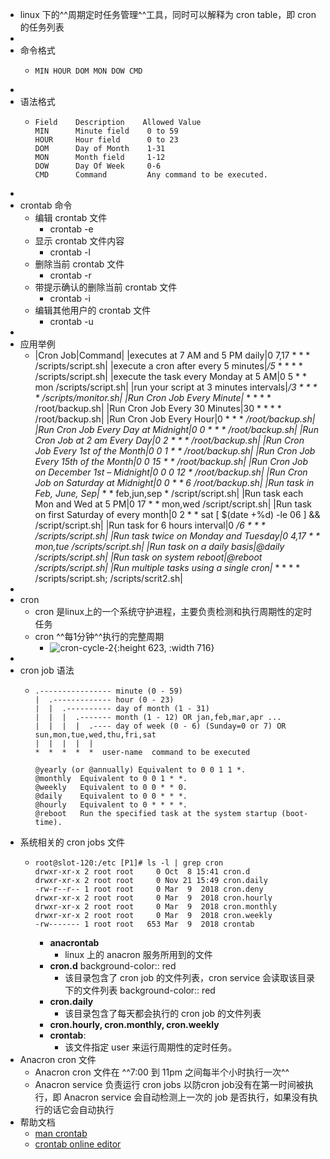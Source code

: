 - linux 下的^^周期定时任务管理^^工具，同时可以解释为 cron table，即 cron 的任务列表
-
- 命令格式
	- ```shell
	  MIN HOUR DOM MON DOW CMD
	  ```
-
- 语法格式
	- ```
	  Field    Description    Allowed Value
	  MIN      Minute field    0 to 59
	  HOUR     Hour field      0 to 23
	  DOM      Day of Month    1-31
	  MON      Month field     1-12
	  DOW      Day Of Week     0-6
	  CMD      Command         Any command to be executed.
	  ```
-
- crontab 命令
	- 编辑 crontab 文件
		- crontab -e
	- 显示 crontab 文件内容
		- crontab -l
	- 删除当前 crontab 文件
		- crontab -r
	- 带提示确认的删除当前 crontab 文件
		- crontab -i
	- 编辑其他用户的 crontab 文件
		- crontab -u <username>
-
- 应用举例
	- |Cron Job|Command|
	  |executes at 7 AM and 5 PM daily|0 7,17 * * * /scripts/script.sh|
	  |execute a cron after every 5 minutes|*/5* * * * *  /scripts/script.sh|
	  |execute the task every Monday at 5 AM|0 5 * * mon  /scripts/script.sh|
	  |run your script at 3 minutes intervals|*/3 * * * * /scripts/monitor.sh|
	  |Run Cron Job Every Minute|* * * * * /root/backup.sh|
	  |Run Cron Job Every 30 Minutes|30 * * * * /root/backup.sh|
	  |Run Cron Job Every Hour|0 * * * */root/backup.sh|
	  |Run Cron Job Every Day at Midnight|0 0 * * * /root/backup.sh|
	  |Run Cron Job at 2 am Every Day|0 2 * * * /root/backup.sh|
	  |Run Cron Job Every 1st of the Month|0 0 1 * * /root/backup.sh|
	  |Run Cron Job Every 15th of the Month|0 0 15 * * /root/backup.sh|
	  |Run Cron Job on December 1st – Midnight|0 0 0 12 * /root/backup.sh|
	  |Run Cron Job on Saturday at Midnight|0 0 * * 6 /root/backup.sh|
	  |Run task in Feb, June, Sep|* * * feb,jun,sep * /script/script.sh|
	  |Run task each Mon and Wed at 5 PM|0 17 * * mon,wed  /script/script.sh|
	  |Run task on first Saturday of every month|0 2 * * sat  [ $(date +%d) -le 06 ] && /script/script.sh|
	  |Run task for 6 hours interval|0 */6 * * * /scripts/script.sh|
	  |Run task twice on Monday and Tuesday|0 4,17 * * mon,tue /scripts/script.sh|
	  |Run task on a daily basis|@daily /scripts/script.sh|
	  |Run task on system reboot|@reboot /scripts/script.sh|
	  |Run multiple tasks using a single cron|* * * * * /scripts/script.sh; /scripts/scrit2.sh|
-
- cron
	- cron 是linux上的一个系统守护进程，主要负责检测和执行周期性的定时任务
	- cron ^^每1分钟^^执行的完整周期
		- ![cron-cycle-2](https://www.junosnotes.com/wp-content/uploads/2021/07/cron-cycle-2.png){:height 623, :width 716}
-
- cron job 语法
	- ```
	  .---------------- minute (0 - 59)
	  |  .------------- hour (0 - 23)
	  |  |  .---------- day of month (1 - 31)
	  |  |  |  .------- month (1 - 12) OR jan,feb,mar,apr ...
	  |  |  |  |  .---- day of week (0 - 6) (Sunday=0 or 7) OR sun,mon,tue,wed,thu,fri,sat
	  |  |  |  |  |
	  *  *  *  *  *  user-name  command to be executed
	  
	  @yearly (or @annually) Equivalent to 0 0 1 1 *.
	  @monthly  Equivalent to 0 0 1 * *.
	  @weekly   Equivalent to 0 0 * * 0.
	  @daily    Equivalent to 0 0 * * *.
	  @hourly   Equivalent to 0 * * * *.
	  @reboot   Run the specified task at the system startup (boot-time).
	  ```
- 系统相关的 cron jobs 文件
	- ```shell
	  root@slot-120:/etc [P1]# ls -l | grep cron
	  drwxr-xr-x 2 root root     0 Oct  8 15:41 cron.d
	  drwxr-xr-x 2 root root     0 Nov 21 15:49 cron.daily
	  -rw-r--r-- 1 root root     0 Mar  9  2018 cron.deny
	  drwxr-xr-x 2 root root     0 Mar  9  2018 cron.hourly
	  drwxr-xr-x 2 root root     0 Mar  9  2018 cron.monthly
	  drwxr-xr-x 2 root root     0 Mar  9  2018 cron.weekly
	  -rw------- 1 root root   653 Mar  9  2018 crontab
	  ```
		- **anacrontab**
			- linux 上的 anacron 服务所用到的文件
		- **cron.d**
		  background-color:: red
			- 该目录包含了 cron job 的文件列表，cron service 会读取该目录下的文件列表
			  background-color:: red
		- **cron.daily**
			- 该目录包含了每天都会执行的 cron job 的文件列表
		- **cron.hourly, cron.monthly, cron.weekly**
		- **crontab**:
			- 该文件指定 user 来运行周期性的定时任务。
- Anacron cron 文件
	- Anacron cron 文件在 ^^7:00 到 11pm 之间每半个小时执行一次^^
	- Anacron service 负责运行 cron jobs 以防cron job没有在第一时间被执行，即 Anacron service 会自动检测上一次的 job 是否执行，如果没有执行的话它会自动执行
- 帮助文档
	- [man crontab](https://www.man7.org/linux/man-pages/man5/crontab.5.html)
	- [crontab online editor](https://crontab.guru/)